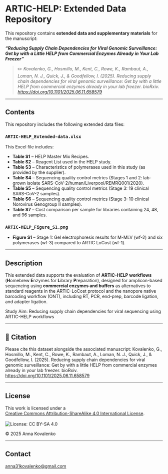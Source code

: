 # ARTIC-HELP: Extended Data Repository

This repository contains **extended data and supplementary materials** for the manuscript:

**_“Reducing Supply Chain Dependencies for Viral Genomic Surveillance: Get by with a Little HELP from Commercial Enzymes Already in Your Lab Freezer”_**

> ✏️ _Kovalenko, G., Hosmillo, M., Kent, C., Rowe, K., Rambaut, A., Loman, N. J., Quick, J., & Goodfellow, I. (2025). Reducing supply chain dependencies for viral genomic surveillance: Get by with a little HELP from commercial enzymes already in your lab freezer. bioRxiv. https://doi.org/10.1101/2025.06.11.658579_

---

##  Contents

This repository includes the following extended data files:

###  `ARTIC-HELP_Extended-data.xlsx`
This Excel file includes:

- **Table S1** – HELP Master Mix Recipes.  
- **Table S2** – Reagent List used in the HELP study.  
- **Table S3** – Characteristics of polymerases used in this study (as provided by the supplier).  
- **Table S4** – Sequencing quality control metrics (Stages 1 and 2: lab-grown isolate SARS-CoV-2/human/Liverpool/REMRQ001/2020).  
- **Table S5** – Sequencing quality control metrics (Stage 3: 19 clinical SARS-CoV-2 samples).  
- **Table S6** – Sequencing quality control metrics (Stage 3: 10 clinical Norovirus Genogroup II samples).  
- **Table S7** – Cost comparison per sample for libraries containing 24, 48, and 96 samples.

###  `ARTIC-HELP_Figure_S1.png`
- **Figure S1** – Stage 1: Gel electrophoresis results for M-MLV (wf-2) and six polymerases (wf-3) compared to ARTIC LoCost (wf-1).

---

##  Description


This extended data supports the evaluation of **ARTIC-HELP workflows**  
(**H**omebrew **E**nzymes for **L**ibrary **P**reparation), designed for amplicon-based sequencing using **commercial enzymes and buffers** as alternatives to standard reagents in the ARTIC-LoCost protocol and the nanopore native barcoding workflow (ONT), including RT, PCR, end-prep, barcode ligation, and adapter ligation.

Study Aim: Reducing supply chain dependencies for viral sequencing using ARTIC-HELP workflows

---

## 🔗 Citation

Please cite this dataset alongside the associated manuscript:
Kovalenko, G., Hosmillo, M., Kent, C., Rowe, K., Rambaut, A., Loman, N. J., Quick, J., & Goodfellow, I. (2025). Reducing supply chain dependencies for viral genomic surveillance: Get by with a little HELP from commercial enzymes already in your lab freezer. bioRxiv. https://doi.org/10.1101/2025.06.11.658579 

---

##  License

This work is licensed under a  
[Creative Commons Attribution-ShareAlike 4.0 International License](https://creativecommons.org/licenses/by-sa/4.0/).  
<br>
<img src="https://licensebuttons.net/l/by-sa/4.0/88x31.png" alt="License: CC BY-SA 4.0" />

© 2025 Anna Kovalenko

---

##  Contact

anna31kovalenko@gmail.com
